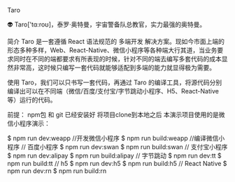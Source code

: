 Taro
    
👽 Taro['tɑ:roʊ]，泰罗·奥特曼，宇宙警备队总教官，实力最强的奥特曼。

简介
Taro 是一套遵循 React 语法规范的 多端开发 解决方案。现如今市面上端的形态多种多样，Web、React-Native、微信小程序等各种端大行其道，当业务要求同时在不同的端都要求有所表现的时候，针对不同的端去编写多套代码的成本显然非常高，这时候只编写一套代码就能够适配到多端的能力就显得极为需要。

使用 Taro，我们可以只书写一套代码，再通过 Taro 的编译工具，将源代码分别编译出可以在不同端（微信/百度/支付宝/字节跳动小程序、H5、React-Native 等）运行的代码。

前提： npm包 和 git 已经安装好
将项目clone到本地之后
本演示项目使用的是微信小程序演示：

$ npm run dev:weapp  //开发微信小程序
$ npm run build:weapp //编译微信小程序
// 百度小程序
$ npm run dev:swan
$ npm run build:swan
// 支付宝小程序
$ npm run dev:alipay
$ npm run build:alipay
// 字节跳动
$ npm run dev:tt
$ npm run build:tt
// h5
$ npm run dev:h5
$ npm run build:h5
// React Native 
$ npm run dev:rn
$ npm run build:rn


